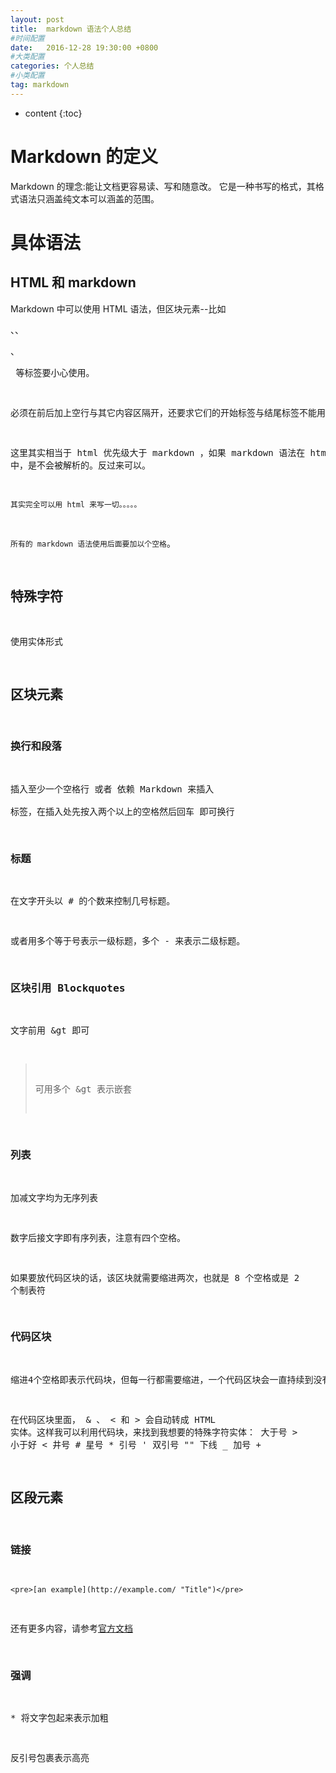 ```yaml
---
layout: post
title:  markdown 语法个人总结
#时间配置
date:   2016-12-28 19:30:00 +0800
#大类配置
categories: 个人总结
#小类配置
tag: markdown
---
```


* content
{:toc}

Markdown 的定义
========================
Markdown 的理念:能让文档更容易读、写和随意改。
它是一种书写的格式，其格式语法只涵盖纯文本可以涵盖的范围。


具体语法
=======================
HTML 和 markdown
-----------------------
Markdown 中可以使用 HTML 语法，但区块元素--比如 <div>、<table>、<pre>、<p> 等标签要小心使用。

必须在前后加上空行与其它内容区隔开，还要求它们的开始标签与结尾标签不能用制表符或空格来缩进。

这里其实相当于 html 优先级大于 markdown ，如果 markdown 语法在 html 中，是不会被解析的。反过来可以。

`其实完全可以用 html 来写一切。。。。。`

`所有的 markdown 语法使用后面要加以个空格`。
	
特殊字符
-----------------------
使用实体形式

区块元素
-----------------------

### 换行和段落
插入至少一个空格行 或者 依赖 Markdown 来插入 <br /> 标签，在插入处先按入两个以上的空格然后回车 即可换行

### 标题
在文字开头以 \# 的个数来控制几号标题。

或者用多个等于号表示一级标题，多个 \- 来表示二级标题。

### 区块引用 Blockquotes
文字前用 &gt 即可

> 可用多个 &gt 表示嵌套


### 列表
加减文字均为无序列表

数字后接文字即有序列表，注意有四个空格。

如果要放代码区块的话，该区块就需要缩进两次，也就是 8 个空格或是 2 个制表符

### 代码区块
缩进4个空格即表示代码块，但每一行都需要缩进，一个代码区块会一直持续到没有缩进的那一行（或是文件结尾）。

在代码区块里面， & 、 < 和 > 会自动转成 HTML 实体。这样我可以利用代码块，来找到我想要的特殊字符实体：
	大于号 >
	小于好 <
	井号   #
	星号   *
	引号   '
	双引号 ""
	下线   _
	加号   +

区段元素
-----------------------------

### 链接
	<pre>[an example](http://example.com/ "Title")</pre>
	
还有更多内容，请参考[官方文档](http://www.appinn.com/markdown/)

### 强调
\* 将文字包起来表示加粗

反引号包裹表示高亮

